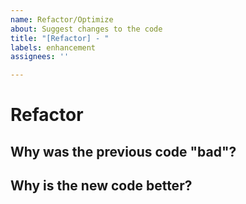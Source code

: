 ```yaml
---
name: Refactor/Optimize
about: Suggest changes to the code
title: "[Refactor] - "
labels: enhancement
assignees: ''

---
```


# Refactor

## Why was the previous code "bad"?

## Why is the new code better?
